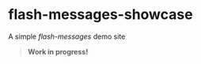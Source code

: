 flash-messages-showcase
=======================

A simple *flash-messages* demo site

> **Work in progress!**

